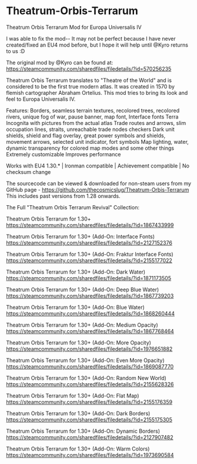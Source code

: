 # Theatrum-Orbis-Terrarum
Theatrum Orbis Terrarum Mod for Europa Universalis IV 


I was able to fix the mod-- It may not be perfect because I have never created/fixed an EU4 mod before, but I hope it will help until @Kyro returns to us :D

The original mod by @Kyro can be found at:
https://steamcommunity.com/sharedfiles/filedetails/?id=570256235

Theatrum Orbis Terrarum translates to "Theatre of the World" and is considered to be the first true modern atlas. It was created in 1570 by flemish cartographer Abraham Ortelius. This mod tries to bring its look and feel to Europa Universalis IV.

Features:
Borders, seamless terrain textures, recolored trees, recolored rivers, unique fog of war, pause banner, map font, Interface fonts
Terra Incognita with pictures from the actual atlas
Trade routes and arrows, slim occupation lines, straits, unreachable trade nodes checkers
Dark unit shields, shield and flag overlay, great power symbols and shields, movement arrows, selected unit indicator, fort symbols
Map lighting, water, dynamic transparency for colored map modes and some other things
Extremely customizable
Improves performance

Works with EU4 1.30.* | Ironman compatible | Achievement compatible | No checksum change

The sourcecode can be viewed & downloaded for non-steam users from my GitHub page - https://github.com/thecosmicslug/Theatrum-Orbis-Terrarum
This includes past versions from 1.28 onwards.

The Full "Theatrum Orbis Terrarum Revival" Collection:

Theatrum Orbis Terrarum for 1.30+
https://steamcommunity.com/sharedfiles/filedetails/?id=1867433999

Theatrum Orbis Terrarum for 1.30+ (Add-On: Interface Fonts)
https://steamcommunity.com/sharedfiles/filedetails/?id=2127152376

Theatrum Orbis Terrarum for 1.30+ (Add-On: Fraktur Interface Fonts) 
https://steamcommunity.com/sharedfiles/filedetails/?id=2155177022

Theatrum Orbis Terrarum for 1.30+ (Add-On: Dark Water)
https://steamcommunity.com/sharedfiles/filedetails/?id=1871173505

Theatrum Orbis Terrarum for 1.30+ (Add-On: Deep Blue Water)
https://steamcommunity.com/sharedfiles/filedetails/?id=1867739203

Theatrum Orbis Terrarum for 1.30+ (Add-On: Blue Water)
https://steamcommunity.com/sharedfiles/filedetails/?id=1868260444

Theatrum Orbis Terrarum for 1.30+ (Add-On: Medium Opacity)
https://steamcommunity.com/sharedfiles/filedetails/?id=1867768464

Theatrum Orbis Terrarum for 1.30+ (Add-On: More Opacity)
https://steamcommunity.com/sharedfiles/filedetails/?id=1976651882

Theatrum Orbis Terrarum for 1.30+ (Add-On: Even More Opacity)
https://steamcommunity.com/sharedfiles/filedetails/?id=1869087770

Theatrum Orbis Terrarum for 1.30+ (Add-On: Random New World)
https://steamcommunity.com/sharedfiles/filedetails/?id=2155628326

Theatrum Orbis Terrarum for 1.30+ (Add-On: Flat Map)
https://steamcommunity.com/sharedfiles/filedetails/?id=2155176359

Theatrum Orbis Terrarum for 1.30+ (Add-On: Dark Borders)
https://steamcommunity.com/sharedfiles/filedetails/?id=2155175305

Theatrum Orbis Terrarum for 1.30+  (Add-On: Dynamic Borders)
https://steamcommunity.com/sharedfiles/filedetails/?id=2127907482

Theatrum Orbis Terrarum for 1.30+  (Add-On: Warm Colors)
https://steamcommunity.com/sharedfiles/filedetails/?id=1973690584
